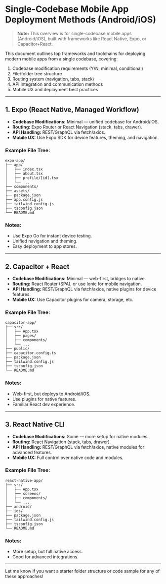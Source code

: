 # Single-Codebase Mobile App Deployment Methods (Android/iOS)

> **Note:** This overview is for single-codebase mobile apps (Android/iOS), built with frameworks like React Native, Expo, or Capacitor+React.

This document outlines top frameworks and toolchains for deploying modern mobile apps from a single codebase, covering:

1. Codebase modification requirements (Y/N, minimal, conditional)
2. File/folder tree structure
3. Routing system (navigation, tabs, stack)
4. API integration and communication methods
5. Mobile UX and deployment best practices

---

## 1. **Expo (React Native, Managed Workflow)**

* **Codebase Modifications:** Minimal — unified codebase for Android/iOS.
* **Routing:** Expo Router or React Navigation (stack, tabs, drawer).
* **API Handling:** REST/GraphQL via fetch/axios.
* **Mobile UX:** Use Expo SDK for device features, theming, and navigation.

### Example File Tree:

```
expo-app/
├── app/
│   ├── index.tsx
│   ├── about.tsx
│   ├── profile/[id].tsx
│   └── ...
├── components/
├── assets/
├── package.json
├── app.config.js
├── tailwind.config.js
├── tsconfig.json
└── README.md
```

### Notes:
* Use Expo Go for instant device testing.
* Unified navigation and theming.
* Easy deployment to app stores.

---

## 2. **Capacitor + React**

* **Codebase Modifications:** Minimal — web-first, bridges to native.
* **Routing:** React Router (SPA), or use Ionic for mobile navigation.
* **API Handling:** REST/GraphQL via fetch/axios, native plugins for device features.
* **Mobile UX:** Use Capacitor plugins for camera, storage, etc.

### Example File Tree:

```
capacitor-app/
├── src/
│   ├── App.tsx
│   ├── pages/
│   ├── components/
│   └── ...
├── public/
├── capacitor.config.ts
├── package.json
├── tailwind.config.js
├── tsconfig.json
└── README.md
```

### Notes:
* Web-first, but deploys to Android/iOS.
* Use plugins for native features.
* Familiar React dev experience.

---

## 3. **React Native CLI**

* **Codebase Modifications:** Some — more setup for native modules.
* **Routing:** React Navigation (stack, tabs, drawer).
* **API Handling:** REST/GraphQL via fetch/axios, native modules for advanced features.
* **Mobile UX:** Full control over native code and modules.

### Example File Tree:

```
react-native-app/
├── src/
│   ├── App.tsx
│   ├── screens/
│   ├── components/
│   └── ...
├── android/
├── ios/
├── package.json
├── tailwind.config.js
├── tsconfig.json
└── README.md
```

### Notes:
* More setup, but full native access.
* Good for advanced integrations.

---

Let me know if you want a starter folder structure or code sample for any of these approaches! 
